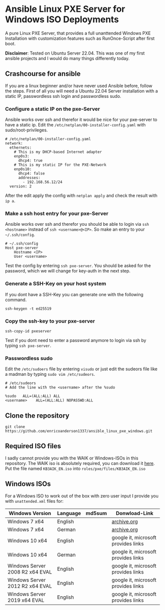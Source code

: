 # Ansible Linux PXE Server for Windows ISO Deployments

A pure Linux PXE Server, that provides a full unanttended Windows PXE Installation with customization features such as RunOnce-Script after first boot.

__Disclaimer__: Tested on Ubuntu Server 22.04. This was one of my first ansible projects and I would do many things differently today.

## Crashcourse for ansible

If you are a linux beginner and/or have never used Ansible before, follow the steps.
First of all you will need a Ubuntu 22.04 Server installation with a static IP, passwordless ssh login and passwordless sudo.

### Configure a static IP on the pxe-Server

Ansible works over ssh and therefor it would be nice for your pxe-server to have a static ip.
Edit the `/etc/netplan/00-installer-config.yaml` with sudo/root-privileges.

```
# /etc/netplan/00-installer-config.yaml 
network:
  ethernets:
    # This is my DHCP-based Internet adapter
    enp0s3:
      dhcp4: true
    # This is my static IP for the PXE-Network
    enp0s10:
      dhcp4: false
      addresses:
        - 192.168.56.12/24
  version: 2
```

After the edit apply the config with `netplan apply` and check the result with `ip a`.


### Make a ssh host entry for your pxe-Server

Ansible works over ssh and therefor you should be able to login via `ssh <hostname>` instead of `ssh <username>@<IP>`. So make an entry to your `~/.ssh/config`.

```
# ~/.ssh/config
Host pxe-server                 
    Hostname <IP>
    User <username>
```

Test the config by entering `ssh pxe-server`. You should be asked for the password, which we will change for key-auth in the next step.

### Generate a SSH-Key on your host system

If you dont have a SSH-Key you can generate one with the following command.

```
ssh-keygen -t ed25519
```

### Copy the ssh-key to your pxe-server

```
ssh-copy-id pxeserver
```

Test if you dont need to enter a password anymore to login via ssh by typing `ssh pxe-server`.

### Passwordless sudo

Edit the `/etc/sudoers` file by entering `visudo` or just edit the sudeors file like a madman by typing `sudo vim /etc/sudeors`.

```
# /etc/sudeors
# Add the line with the <username> after the %sudo

%sudo   ALL=(ALL:ALL) ALL
<username>    ALL=(ALL:ALL) NOPASSWD:ALL
```

## Clone the repository

`git clone https://github.com/enricoanderson1337/ansible_linux_pxe_windows.git`

## Required ISO files

I sadly cannot provide you with the WAIK or Windows-ISOs in this repository.
The WAIK iso is absolutely required, you can download it [here](https://www.microsoft.com/en-us/download/details.aspx?id=5753). Put the file named `KB3AIK_EN.iso` into `roles/pxe/files/KB3AIK_EN.iso`

## Windows ISOs

For a Windows ISO to work out of the box with zero user input I provide you with `unattended.xml` files for:

| Windows Version | Language | md5sum | Donwload-Link |
|---|---|---|---|
| Windows 7 x64 | English | | [archive.org](https://archive.org/details/win7-pro-sp1-english) |
| Windows 7 x64 | German | | [archive.org](https://archive.org/download/Windows7UltimateSP1x64German) |
| Windows 10 x64 | English | | google it, microsoft provides links |
| Windows 10 x64 | German | | google it, microsoft provides links |
| Windows Server 2008 R2 x64 EVAL | English | | google it, microsoft provides links |
| Windows Server 2012 R2 x64 EVAL | English | | google it, microsoft provides links |
| Windows Server 2019 x64 EVAL | English | | google it, microsoft provides links |







